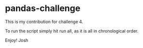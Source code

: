 # pandas-challenge
This is my contribution for challenge 4.

To run the script simply hit run all, as it is all in chronological order.

Enjoy! Josh
